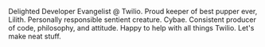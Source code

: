 Delighted Developer Evangelist @ Twilio. Proud keeper of best pupper ever, Lilith. Personally responsible sentient creature. Cybae. Consistent producer of code, philosophy, and attitude. Happy to help with all things Twilio. Let's make neat stuff.
